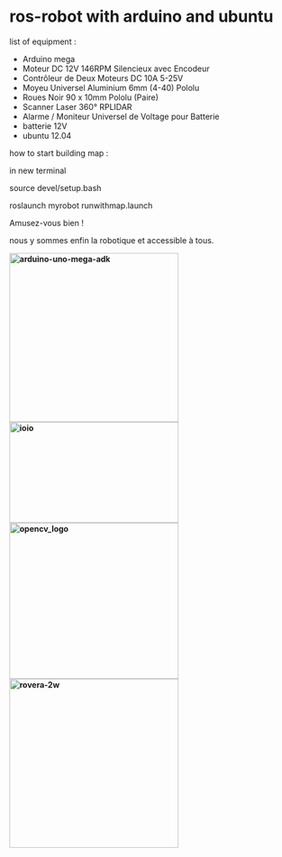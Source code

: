 ros-robot with arduino and ubuntu
=========
list of equipment :
 
- Arduino mega
- Moteur DC 12V 146RPM Silencieux avec Encodeur 
- Contrôleur de Deux Moteurs DC 10A 5-25V 
- Moyeu Universel Aluminium 6mm (4-40) Pololu 
- Roues Noir 90 x 10mm Pololu (Paire)
- Scanner Laser 360° RPLIDAR
- Alarme / Moniteur Universel de Voltage pour Batterie
- batterie 12V
- ubuntu 12.04  


how to start building map :

in new terminal 

source devel/setup.bash

roslaunch myrobot runwithmap.launch


<p>Amusez-vous bien !</p>
<p>nous y sommes enfin la robotique et accessible à tous.</p>
<p><b><a href="http://civimove.com/laazizi/wp-content/uploads/2013/09/arduino-uno-mega-adk.jpg"><img class="alignnone size-medium wp-image-43" alt="arduino-uno-mega-adk" src="http://civimove.com/laazizi/wp-content/uploads/2013/09/arduino-uno-mega-adk-300x300.jpg" width="300" height="300" /></a> <a href="http://civimove.com/laazizi/wp-content/uploads/2013/09/ioio.jpg"><img class="alignnone size-medium wp-image-44" alt="ioio" src="http://civimove.com/laazizi/wp-content/uploads/2013/09/ioio-300x179.jpg" width="300" height="179" /></a> <a href="http://civimove.com/laazizi/wp-content/uploads/2013/09/opencv_logo.gif"><img class="alignnone size-medium wp-image-45" alt="opencv_logo" src="http://civimove.com/laazizi/wp-content/uploads/2013/09/opencv_logo-300x277.gif" width="300" height="277" /></a> <a href="http://civimove.com/laazizi/wp-content/uploads/2013/09/rovera-2w1.jpg"><img class="alignnone size-medium wp-image-46" alt="rovera-2w" src="http://civimove.com/laazizi/wp-content/uploads/2013/09/rovera-2w1-300x300.jpg" width="300" height="300" /></a> </b></p>
<p>&nbsp;</p>
